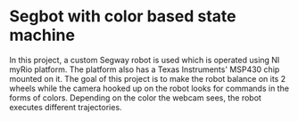 # Segbot with color based state machine
In this project, a custom Segway robot is used which is operated using NI myRio platform. The platform also has a Texas Instruments' MSP430 chip mounted on it. The goal of this project is to make the robot balance on its 2 wheels while the camera hooked up on the robot looks for commands in the forms of colors. Depending on the color the webcam sees, the robot executes different trajectories.
